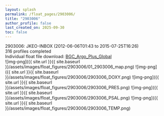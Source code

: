 ```yaml
---
layout: splash
permalink: /float_pages/2903006/
title: "2903006"
author_profile: false
last_created_on: 2025-09-30
toc: false
---
```

 
2903006: JKEO-INBOX (2012-06-06T01:43 to 2015-07-25T16:26)\
316 profiles completed\
Individual float file download: [BGC_Argo_Plus_Global](https://ftp.soest.hawaii.edu/bgc_argo_plus/Individual_Floats/outliers_removed/2903006_Sprof_processed.nc)\
![img-png]({{ site.url }}{{ site.baseurl }}/assets/images/float_figures/2903006/01_2903006_map.png)
![img-png]({{ site.url }}{{ site.baseurl }}/assets/images/float_figures/2903006/2903006_DOXY.png)
![img-png]({{ site.url }}{{ site.baseurl }}/assets/images/float_figures/2903006/2903006_PRES.png)
![img-png]({{ site.url }}{{ site.baseurl }}/assets/images/float_figures/2903006/2903006_PSAL.png)
![img-png]({{ site.url }}{{ site.baseurl }}/assets/images/float_figures/2903006/2903006_TEMP.png)
